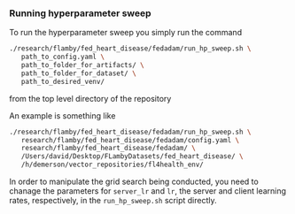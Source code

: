 ### Running hyperparameter sweep

To run the hyperparameter sweep you simply run the command

```bash
./research/flamby/fed_heart_disease/fedadam/run_hp_sweep.sh \
   path_to_config.yaml \
   path_to_folder_for_artifacts/ \
   path_to_folder_for_dataset/ \
   path_to_desired_venv/
```

from the top level directory of the repository

An example is something like
``` bash
./research/flamby/fed_heart_disease/fedadam/run_hp_sweep.sh \
   research/flamby/fed_heart_disease/fedadam/config.yaml \
   research/flamby/fed_heart_disease/fedadam/ \
   /Users/david/Desktop/FLambyDatasets/fed_heart_disease/ \
   /h/demerson/vector_repositories/fl4health_env/
```

In order to manipulate the grid search being conducted, you need to chanage the parameters for `server_lr` and `lr`, the server and client learning rates, respectively, in the `run_hp_sweep.sh` script directly.
